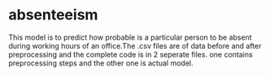 # absenteeism
This model is to predict how probable is a particular person to be absent during working hours of an office.The .csv files are of data before and after preprocessing and the complete code is in 2 seperate files. one contains preprocessing steps and the other one is actual model.
